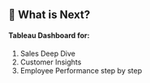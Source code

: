 🚀 What is Next?
---
#### Tableau Dashboard for:
1. Sales Deep Dive
2. Customer Insights
3. Employee Performance step by step


